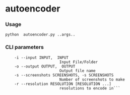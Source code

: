# autoencoder

### Usage
`python  autoencoder.py ..args..`

###  CLI parameters
```
    -i --input INPUT,  INPUT
                        Input File/Folder
    -o --output OUTPUT,  OUTPUT
                        Output file name
    -s --screenshots SCREENSHOTS, -s SCREENSHOTS
                        Number of screenshots to make
    -r --resolution RESOLUTION [RESOLUTION ...]
                        resolutions to encode in```